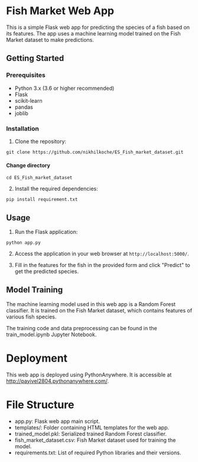 # Fish Market Web App

This is a simple Flask web app for predicting the species of a fish based on its features. The app uses a machine learning model trained on the Fish Market dataset to make predictions.

## Getting Started
### Prerequisites
- Python 3.x (3.6 or higher recommended)
- Flask
- scikit-learn
- pandas
- joblib

### Installation

1. Clone the repository:

```
git clone https://github.com/nikhilkoche/ES_Fish_market_dataset.git
```
#### Change directory
```
cd ES_Fish_market_dataset
```

2. Install the required dependencies:

```
pip install requirement.txt
```

## Usage

1. Run the Flask application:

```
python app.py
```


2. Access the application in your web browser at `http://localhost:5000/`.

3. Fill in the features for the fish in the provided form and click "Predict" to get the predicted species.

## Model Training
The machine learning model used in this web app is a Random Forest classifier. It is trained on the Fish Market dataset, which contains features of various fish species.

The training code and data preprocessing can be found in the train_model.ipynb Jupyter Notebook.


# Deployment
This web app is deployed using PythonAnywhere. It is accessible at http://payivel2804.pythonanywhere.com/.

# File Structure
- app.py: Flask web app main script.
- templates/: Folder containing HTML templates for the web app.
- trained_model.pkl: Serialized trained Random Forest classifier.
- fish_market_dataset.csv: Fish Market dataset used for training the model.
- requirements.txt: List of required Python libraries and their versions.
